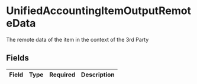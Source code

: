 # UnifiedAccountingItemOutputRemoteData

The remote data of the item in the context of the 3rd Party


## Fields

| Field       | Type        | Required    | Description |
| ----------- | ----------- | ----------- | ----------- |